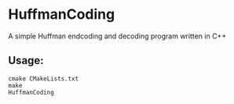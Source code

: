 # HuffmanCoding
A simple Huffman endcoding and decoding program written in C++

## Usage:
```
cmake CMakeLists.txt
make
HuffmanCoding
```